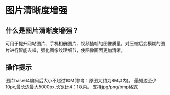 # 图片清晰度增强

## 什么是图片清晰度增强？

可用于提升网站图片、手机相册图片、视频抽帧的图像质量，对压缩后变模糊的图片进行智能去噪，强化图像纹理细节，使图像画面更加清晰。

## 操作提示

图片base64编码后大小不超过10M(参考：原图大约为8M以内)。
最短边至少10px,最长边最大5000px,长宽比4：1以内。
支持jpg/png/bmp格式